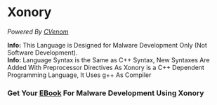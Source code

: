 # Xonory
<p><em>Powered By <a href="https://github.com/Mahmoud7Osman/CVenom">CVenom</a></em></p>
<strong>Info:</strong> This Language is Designed for Malware Development Only (Not Software Development).<br>
<strong>Info:</strong> Language Syntax is the Same as C++ Syntax, New Syntaxes Are Added With Preprocessor Directives As Xonory is a C++ Dependent Programming Language, It Uses g++ As Compiler

<h3>Get Your <a href="">EBook</a> For Malware Development Using Xonory</h3>

